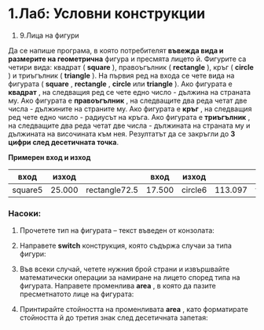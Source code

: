 ﻿# 1.Лаб: Условни конструкции

1. 9.Лица на фигури

Да се напише програма, в която потребителят **въвежда вида и размерите на геометрична** фигура и пресмята лицето й. Фигурите са четири вида: квадрат ( **square** ), правоъгълник ( **rectangle** ), кръг ( **circle** ) и триъгълник ( **triangle** ). На първия ред на входа се чете вида на фигурата ( **square** , **rectangle** , **circle** или **triangle** ). Ако фигурата е **квадрат** , на следващия ред се чете едно число - дължина на страната му. Ако фигурата е **правоъгълник** , на следващите два реда четат две числа - дължините на страните му. Ако фигурата е **кръг** , на следващия ред чете едно число - радиусът на кръга. Ако фигурата е **триъгълник** , на следващите два реда четат две числа - дължината на страната му и дължината на височината към нея. Резултатът да се закръгли до **3 цифри след десетичната точка**.

**Примерен вход и изход**

| **вход** | **изход** |   | **вход** | **изход** |   | **вход** | **изход** |   | **вход** | **изход** |
| --- | --- | --- | --- | --- | --- | --- | --- | --- | --- | --- |
| square5 | 25.000 | rectangle72.5 | 17.500 | circle6 | 113.097 | triangle4.520 | 45.000 |

### Насоки:

1. Прочетете тип на фигурата – текст въведен от конзолата:



1. Направете **switch** конструкция, която съдържа случаи за типа фигури:

1. Във всеки случай, четете нужния брой страни  и извършвайте математически операции за намиране на лицето според типа на фигурата. Направете променлива **area** , в която да пазите пресметнатото лице на фигурата:

1. Принтирайте стойността на променливата **area** , като форматирате стойността й до третия знак след десетичната запетая:


